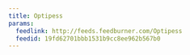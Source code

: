 ```yaml
---
title: Optipess
params:
  feedlink: http://feeds.feedburner.com/Optipess
  feedid: 19fd62701bbb1531b9cc8ee962b567b0
---
```

